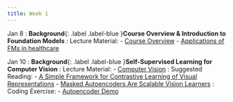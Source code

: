 ```yaml
---
title: Week 1
---
```


Jan 8
: **Background**{: .label .label-blue }**Course Overview & Introduction to Foundation Models**
: Lecture Material: 
    - [Course Overview](../assets/lectures/L1_introslides.pptx)
    - [Applications of FMs in healthcare](../assets/lectures/L1_genAI.pptx)

Jan 10
: **Background**{: .label .label-blue }**Self-Supervised Learning for Computer Vision**
: Lecture Material: 
    - [Computer Vision](../assets/lectures/L2_vision.pptx)
: Suggested Reading: 
    - [A Simple Framework for Contrastive Learning of Visual Representations](https://arxiv.org/abs/2002.05709)
    - [Masked Autoencoders Are Scalable Vision Learners](https://arxiv.org/abs/2111.06377)
: Coding Exercise: 
    - [Autoencoder Demo](https://colab.research.google.com/drive/1VOCveViwkRpUGEiIquIWVaHAVOUtVNj5?usp=sharing)